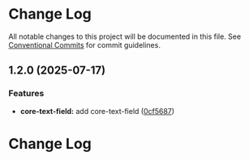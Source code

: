 # Change Log

All notable changes to this project will be documented in this file.
See [Conventional Commits](https://conventionalcommits.org) for commit guidelines.

## 1.2.0 (2025-07-17)


### Features

* **core-text-field:** add core-text-field ([0cf5687](@https://github.com/rupert-ong/rupertong-ui/commit/0cf5687cfa10cfd528583f906033be50a862b7be))



# Change Log
